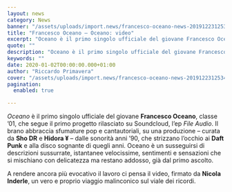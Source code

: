 ```yaml
---
layout: news
category: News
banner: "/assets/uploads/import.news/francesco-oceano-news-20191223125343.jpg"
title: "Francesco Oceano – Oceano: video"
excerpt: "Oceano è il primo singolo ufficiale del giovane Francesco Oceano, classe ’01, che segue il primo progetto rilasciato su Soundcloud, l’ep File Audio. Il brano abbraccia sfumature pop e cantautoriali, su una produzione – curata da Sho DR e Hidora ¥ – dalle sonorità anni ’90, che strizzano l’occhio ai Daft Punk e alla disco [&hellip"
quote: ""
description: "Oceano è il primo singolo ufficiale del giovane Francesco Oceano, classe ’01, che segue il primo progetto rilasciato su Soundcloud, l’ep File Audio. Il brano abbraccia sfumature pop e cantautoriali, su una produzione – curata da Sho DR e Hidora ¥ – dalle sonorità anni ’90, che strizzano l’occhio ai Daft Punk e alla disco [&hellip"
keywords: ""
date: 2020-01-02T00:00:00.000+01:00
author: "Riccardo Primavera"
cover: "/assets/uploads/import.news/francesco-oceano-news-20191223125343.jpg"
pagination:
  enabled: true

---
```


_Oceano_ è il primo singolo ufficiale del giovane **Francesco Oceano**, classe ’01, che segue il primo progetto rilasciato su Soundcloud, l’ep _File Audio_. Il brano abbraccia sfumature pop e cantautoriali, su una produzione – curata da **Sho DR** e **Hidora ¥** – dalle sonorità anni ’90, che strizzano l’occhio ai **Daft Punk** e alla disco sognante di quegli anni. Oceano è un susseguirsi di descrizioni sussurrate, istantanee velocissime, sentimenti e sensazioni che si mischiano con delicatezza ma restano addosso, già dal primo ascolto.

A rendere ancora più evocativo il lavoro ci pensa il video, firmato da **Nicola Inderle**, un vero e proprio viaggio malinconico sul viale dei ricordi.